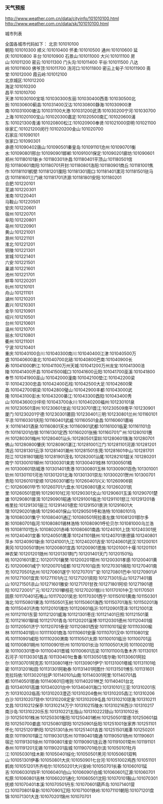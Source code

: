 ### 天气预报  

http://www.weather.com.cn/data/cityinfo/101010100.html  
http://www.weather.com.cn/data/sk/101010100.html   

城市列表  

全国各城市代码如下： 
北京:101010100  
朝阳:101010300  顺义:101010400  怀柔:101010500  通州:101010600  延庆:101010800  丰台:101010900  石景山:101011000  大兴:101011100  房山:101011200  密云:101011300  门头沟:101011400  平谷:101011500  八达岭:101011600  佛爷顶:101011700  汤河口:101011800  密云上甸子:101011900  斋堂:101012000  霞云岭:101012100  
北京城区:101012200  
海淀:101010200  
昌平:101010700  
天津:101030100宝坻:101030300东丽:101030400西青:101030500北辰:101030600蓟县:101031400汉沽:101030800静海:101030900津南:101031000塘沽:101031100大港:101031200武清:101030200宁河:101030700上海:101020100宝山:101020300嘉定:101020500南汇:101020600浦东:101021300青浦:101020800松江:101020900奉贤:101021000崇明:101021100徐家汇:101021200闵行:101020200金山:101020700  
石家庄:101090101  
张家口:101090301  
承德:101090402唐山:101090501秦皇岛:101091101沧州:101090701衡水:101090801邢台:101090901邯郸:101091001保定:101090201廊坊:101090601郑州:101180101新乡:101180301许昌:101180401平顶山:101180501信阳:101180601南阳:101180701开封:101180801洛阳:101180901商丘:101181001焦作:101181101鹤壁:101181201濮阳:101181301周口:101181401漯河:101181501驻马店:101181601三门峡:101181701济源:101181801安阳:101180201  
合肥:101220101  
芜湖:101220301  
淮南:101220401  
马鞍山:101220501  
安庆:101220601  
宿州:101220701  
阜阳:101220801  
亳州:101220901  
黄山:101221001  
滁州:101221101  
淮北:101221201  
铜陵:101221301  
宣城:101221401  
六安:101221501  
巢湖:101221601   
池州:101221701  
蚌埠:101220201  
杭州:101210101  
舟山:101211101  
湖州:101210201  
嘉兴:101210301   
金华:101210901  
绍兴:101210501  
台州:101210601  
温州:101210701  
丽水:101210801  
衢州:101211001  
宁波:101210401  
重庆:101040100合川:101040300南川:101040400江津:101040500万盛:101040600渝北:101040700北碚:101040800巴南:101040900长寿:101041000黔江:101041100万州天城:101041200万州龙宝:101041300涪陵:101041400开县:101041500城口:101041600云阳:101041700巫溪:101041800奉节:101041900巫山:101042000潼南:101042100垫江:101042200梁平:101042300忠县:101042400石柱:101042500大足:101042600荣昌:101042700铜梁:101042800璧山:101042900丰都:101043000武隆:101043100彭水:101043200綦江:101043300酉阳:101043400秀山:101043600沙坪坝:101043700永川:101040200福州:101230101泉州:101230501漳州:101230601龙岩:101230701晋江:101230509南平:101230901厦门:101230201宁德:101230301莆田:101230401三明:101230801兰州:101160101平凉:101160301庆阳:101160401武威:101160501金昌:101160601嘉峪关:101161401酒泉:101160801天水:101160901武都:101161001临夏:101161101合作:101161201白银:101161301定西:101160201张掖:101160701广州:101280101惠州:101280301梅州:101280401汕头:101280501深圳:101280601珠海:101280701佛山:101280800肇庆:101280901湛江:101281001江门:101281101河源:101281201清远:101281301云浮:101281401潮州:101281501东莞:101281601中山:101281701阳江:101281801揭阳:101281901茂名:101282001汕尾:101282101韶关:101280201南宁:101300101柳州:101300301来宾:101300401桂林:101300501梧州:101300601防城港:101301401贵港:101300801玉林:101300901百色:101301001钦州:101301101河池:101301201北海:101301301崇左:101300201贺州:101300701贵阳:101260101安顺:101260301都匀:101260401兴义:101260906铜仁:101260601毕节:101260701六盘水:101260801遵义:101260201凯里:101260501昆明:101290101红河:101290301文山:101290601玉溪:101290701楚雄:101290801普洱:101290901昭通:101291001临沧:101291101怒江:101291201香格里拉:101291301丽江:101291401德宏:101291501景洪:101291601大理:101290201曲靖:101290401保山:101290501呼和浩特:101080101乌海:101080301集宁:101080401通辽:101080501阿拉善左旗:101081201鄂尔多斯:101080701临河:101080801锡林浩特:101080901呼伦贝尔:101081000乌兰浩特:101081101包头:101080201赤峰:101080601南昌:101240101上饶:101240301抚州:101240401宜春:101240501鹰潭:101241101赣州:101240701景德镇:101240801萍乡:101240901新余:101241001九江:101240201吉安:101240601武汉:101200101黄冈:101200501荆州:101200801宜昌:101200901恩施:101201001十堰:101201101神农架:101201201随州:101201301荆门:101201401天门:101201501仙桃:101201601潜江:101201701襄樊:101200201鄂州:101200301孝感:101200401黄石:101200601咸宁:101200701成都:101270101自贡:101270301绵阳:101270401南充:101270501达州:101270601遂宁:101270701广安:101270801巴中:101270901泸州:101271001宜宾:101271101内江:101271201资阳:101271301乐山:101271401眉山:101271501凉山:101271601雅安:101271701甘孜:101271801阿坝:101271901德阳:101272001广元:101272101攀枝花:101270201银川:101170101中卫:101170501固原:101170401石嘴山:101170201吴忠:101170301西宁:101150101黄南:101150301海北:101150801果洛:101150501玉树:101150601海西:101150701海东:101150201海南:101150401济南:101120101潍坊:101120601临沂:101120901菏泽:101121001滨州:101121101东营:101121201威海:101121301枣庄:101121401日照:101121501莱芜:101121601聊城:101121701青岛:101120201淄博:101120301德州:101120401烟台:101120501济宁:101120701泰安:101120801西安:101110101延安:101110300榆林:101110401铜川:101111001商洛:101110601安康:101110701汉中:101110801宝鸡:101110901咸阳:101110200渭南:101110501太原:101100101临汾:101100701运城:101100801朔州:101100901忻州:101101001长治:101100501大同:101100201阳泉:101100301晋中:101100401晋城:101100601吕梁:101101100乌鲁木齐:101130101石河子:101130301昌吉:101130401吐鲁番:101130501库尔勒:101130601阿拉尔:101130701阿克苏:101130801喀什:101130901伊宁:101131001塔城:101131101哈密:101131201和田:101131301阿勒泰:101131401阿图什:101131501博乐:101131601克拉玛依:101130201拉萨:101140101山南:101140301阿里:101140701昌都:101140501那曲:101140601日喀则:101140201林芝:101140401台北县:101340101高雄:101340201台中:101340401海口:101310101三亚:101310201东方:101310202临高:101310203澄迈:101310204儋州:101310205昌江:101310206白沙:101310207琼中:101310208定安:101310209屯昌:101310210琼海:101310211文昌:101310212保亭:101310214万宁:101310215陵水:101310216西沙:101310217南沙岛:101310220乐东:101310221五指山:101310222琼山:101310102长沙:101250101株洲:101250301衡阳:101250401郴州:101250501常德:101250601益阳:101250700娄底:101250801邵阳:101250901岳阳:101251001张家界:101251101怀化:101251201黔阳:101251301永州:101251401吉首:101251501湘潭:101250201南京:101190101镇江:101190301苏州:101190401南通:101190501扬州:101190601宿迁:101191301徐州:101190801淮安:101190901连云港:101191001常州:101191101泰州:101191201无锡:101190201盐城:101190701哈尔滨:101050101牡丹江:101050301佳木斯:101050401绥化:101050501黑河:101050601双鸭山:101051301伊春:101050801大庆:101050901七台河:101051002鸡西:101051101鹤岗:101051201齐齐哈尔:101050201大兴安岭:101050701长春:101060101延吉:101060301四平:101060401白山:101060901白城:101060601辽源:101060701松原:101060801吉林:101060201通化:101060501沈阳:101070101鞍山:101070301抚顺:101070401本溪:101070501丹东:101070601葫芦岛:101071401营口:101070801阜新:101070901辽阳:101071001铁岭:101071101朝阳:101071201盘锦:101071301大连:101070201锦州:101070701    



